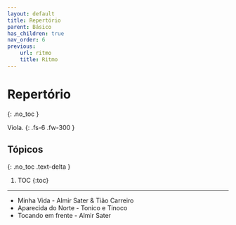 ```yaml
---
layout: default
title: Repertório
parent: Básico
has_children: true
nav_order: 6
previous:
    url: ritmo
    title: Ritmo
---
```


# Repertório
{: .no_toc }

Viola.
{: .fs-6 .fw-300 }

## Tópicos
{: .no_toc .text-delta }

1. TOC
{:toc}

---

- Minha Vida - Almir Sater & Tião Carreiro
- Aparecida do Norte - Tonico e Tinoco
- Tocando em frente - Almir Sater
